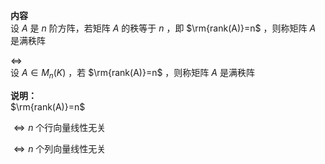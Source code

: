 **内容**  
设 $A$ 是 $n$ 阶方阵，若矩阵 $A$ 的秩等于 $n$ ，即 $\rm{rank(A)}=n$ ，则称矩阵 $A$ 是满秩阵  
  
 $\Leftrightarrow$   
设 $A\in M_n(K)$ ，若 $\rm{rank(A)}=n$ ，则称矩阵 $A$ 是满秩阵  
  
**说明：**  
 $\rm{rank(A)}=n$   
  
 $\Leftrightarrow n$ 个行向量线性无关  
  
 $\Leftrightarrow n$ 个列向量线性无关  
